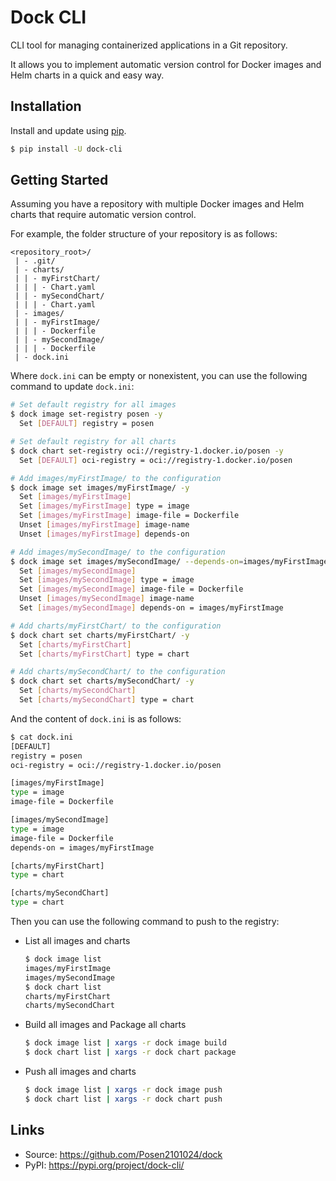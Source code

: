 # Dock CLI

CLI tool for managing containerized applications in a Git repository.

It allows you to implement automatic version control for Docker images and Helm charts in a quick and easy way.

## Installation

Install and update using [pip](https://pip.pypa.io/en/stable/getting-started/).

```bash
$ pip install -U dock-cli
```

## Getting Started

Assuming you have a repository with multiple Docker images and Helm charts that require automatic version control.

For example, the folder structure of your repository is as follows:

```
<repository_root>/
 | - .git/
 | - charts/
 | | - myFirstChart/
 | | | - Chart.yaml
 | | - mySecondChart/
 | | | - Chart.yaml
 | - images/
 | | - myFirstImage/
 | | | - Dockerfile
 | | - mySecondImage/
 | | | - Dockerfile
 | - dock.ini
```

Where `dock.ini` can be empty or nonexistent, you can use the following command to update `dock.ini`:

```bash
# Set default registry for all images
$ dock image set-registry posen -y
  Set [DEFAULT] registry = posen

# Set default registry for all charts
$ dock chart set-registry oci://registry-1.docker.io/posen -y
  Set [DEFAULT] oci-registry = oci://registry-1.docker.io/posen

# Add images/myFirstImage/ to the configuration
$ dock image set images/myFirstImage/ -y
  Set [images/myFirstImage]
  Set [images/myFirstImage] type = image
  Set [images/myFirstImage] image-file = Dockerfile
  Unset [images/myFirstImage] image-name
  Unset [images/myFirstImage] depends-on

# Add images/mySecondImage/ to the configuration
$ dock image set images/mySecondImage/ --depends-on=images/myFirstImage/ -y
  Set [images/mySecondImage]
  Set [images/mySecondImage] type = image
  Set [images/mySecondImage] image-file = Dockerfile
  Unset [images/mySecondImage] image-name
  Set [images/mySecondImage] depends-on = images/myFirstImage

# Add charts/myFirstChart/ to the configuration
$ dock chart set charts/myFirstChart/ -y
  Set [charts/myFirstChart]
  Set [charts/myFirstChart] type = chart

# Add charts/mySecondChart/ to the configuration
$ dock chart set charts/mySecondChart/ -y
  Set [charts/mySecondChart]
  Set [charts/mySecondChart] type = chart
```

And the content of `dock.ini` is as follows:

```bash
$ cat dock.ini
[DEFAULT]
registry = posen
oci-registry = oci://registry-1.docker.io/posen

[images/myFirstImage]
type = image
image-file = Dockerfile

[images/mySecondImage]
type = image
image-file = Dockerfile
depends-on = images/myFirstImage

[charts/myFirstChart]
type = chart

[charts/mySecondChart]
type = chart
```

Then you can use the following command to push to the registry:

- List all images and charts
    ```bash
    $ dock image list
    images/myFirstImage
    images/mySecondImage
    $ dock chart list
    charts/myFirstChart
    charts/mySecondChart
    ```
- Build all images and Package all charts
    ```bash
    $ dock image list | xargs -r dock image build
    $ dock chart list | xargs -r dock chart package
    ```
- Push all images and charts
    ```bash
    $ dock image list | xargs -r dock image push
    $ dock chart list | xargs -r dock chart push
    ```

## Links

- Source: https://github.com/Posen2101024/dock
- PyPI: https://pypi.org/project/dock-cli/
